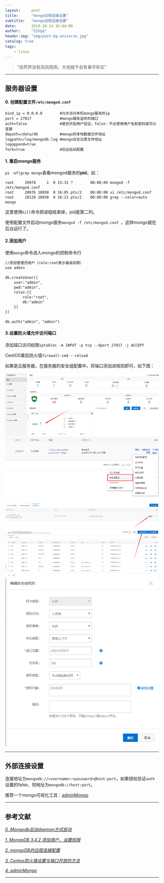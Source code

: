 ```yaml
---
layout:     post
title:      "mongo远程连接设置"
subtitle:   "mongo远程连接设置"
date:       2019-10-14 16:04:00
author:     "Z1hgq"
header-img: "img/post-bg-universe.jpg"
catalog: true
tags:
    - linux
---
```


> “自然界没有凤凤雨雨，大地就不会有春华秋实”

---
## 服务器设置
#### 0. 创建配置文件`/etc/mongod.conf`
```
bind_ip = 0.0.0.0        #允许访问本机mongo服务的ip
port = 27017             #mongo服务监听的端口
auth=false               #是否开启用户验证，false：不必使用用户名和密码就可以连接
dbpath=/data/db          #mongo的本地数据文件地址
logpath=/log/mongodb.log #mongo日志记录文件地址
logappend=true
fork=true                #后台启动配置
```
#### 1. 重启mongo服务
`ps -ef|grep mongo`查看mongod服务的**pid**，如：

```
root     19978     1  0 15:31 ?        00:00:09 mongod -f /etc/mongod.conf
root     20076 18938  0 16:05 pts/2    00:00:00 vi /etc/mongod.conf
root     20120 18938  0 16:21 pts/2    00:00:00 grep --color=auto mongo
```

这里使用`kill`命令把进程结束掉，pid是第二列。

使用配置文件启动mongo服务`mongod -f /etc/mongod.conf `，这样mongo就在后台运行了。

#### 2.添加用户

使用`mongo`命令进入mongo的控制命令行

```
//添加管理员用户（role:root表示最高权限）
use admin

db.createUser({
    user:"admin",
    pwd:"admin",
    roles:[{
        role:"root",
        db:"admin"
    }]
})

db.auth("admin", "admin")
```

#### 3.设置防火墙允许访问端口

添加端口访问权限`iptables -A INPUT -p tcp --dport 27017 -j ACCEPT`

CentOS重启防火墙`firewall-cmd --reload`

如果是云服务器，在服务器的安全组配置中，将端口添加进规则即可，如下图：

![1](/img/20191014/1.png '1')
![2](/img/20191014/2.png '2')
![3](/img/20191014/3.png '3')
![4](/img/20191014/4.png '4')
![5](/img/20191014/5.png '5')

---

## 外部连接设置

连接地址为`mongodb://<username>:<password>@host:port`，如果授权验证`auth`设置的false，则地址为`mongodb://host:port`。

推荐一个mongo可视化工具：[adminMongo](https://github.com/mrvautin/adminMongo)

---
## 参考文献


[*0. Mongodb后台daemon方式启动*](https://blog.csdn.net/roler_/article/details/38820247)

[*1. MongoDB 3.4.2 添加用户、设置权限*](https://blog.csdn.net/zZ_life/article/details/78664794)

[*2. mongoDB的远程连接配置*](https://blog.csdn.net/AggressionStorm/article/details/79956231)

[*3. Centos防火墙设置与端口开放的方法*](https://blog.csdn.net/u011846257/article/details/54707864)

[*4. adminMongo*](https://github.com/mrvautin/adminMongo)

---



